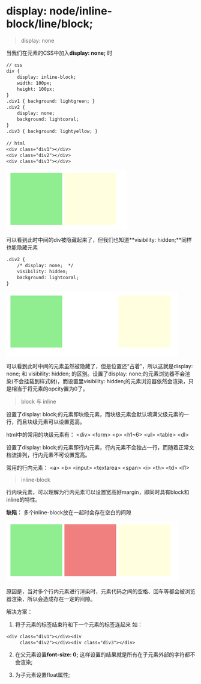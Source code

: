 # display: node/inline-block/line/block;

> display: none

当我们在元素的CSS中加入**display: none;** 时

```
// css
div {
    display: inline-block;
    width: 100px;
    height: 100px;
}
.div1 { background: lightgreen; }
.div2 { 
    display: none;
    background: lightcoral;
}
.div3 { background: lightyellow; }

// html
<div class="div1"></div>
<div class="div2"></div>
<div class="div3"></div>
```

![结果1](./img/css01.png)

可以看到此时中间的div被隐藏起来了，但我们也知道**visibility: hidden;**同样也能隐藏元素

```
.div2 { 
    /* display: none;  */
    visibility: hidden;
    background: lightcoral;
}
```
![结果2](./img/css02.png)

可以看到此时中间的元素虽然被隐藏了，但是位置还“占着”，所以这就是display: none; 和 visibility: hidden; 的区别。设置了display: none;的元素浏览器不会渲染(不会挂载到样式树)，而设置里visibility: hidden;的元素浏览器依然会渲染，只是相当于将元素的opcity置为0了。

> block 与 inline

设置了display: block;的元素即块级元素，而块级元素会默认填满父级元素的一行，而且块级元素可以设置宽高。

html中的常用的块级元素有：
\<div>
\<form>
\<p>
\<h1~6>
\<ul>
\<table>
\<dl>


设置了display: block;的元素即行内元素，行内元素不会独占一行，而随着正常文档流排列，行内元素不可设置宽高。

常用的行内元素：
\<a>
\<b>
\<input>
\<textarea>
\<span>
\<i>
\<th>
\<td>
\<l1>


> inline-block

行内块元素，可以理解为行内元素可以设置宽高好margin，即同时具有block和inline的特性。

**缺陷：** 
多个inline-block放在一起时会存在空白的间隙

![结果3](./img/css03.png)

原因是，当对多个行内元素进行渲染时，元素代码之间的空格、回车等都会被浏览器渲染，所以会造成存在一定的间隙。

解决方案：
1. 将子元素的标签结束符和下一个元素的标签连起来
如：
```
<div class="div1"></div><div
     class="div2"></div><div class="div3"></div>
```
2. 在父元素设置**font-size: 0;** 这样设置的结果就是所有在子元素外部的字符都不会渲染;

3. 为子元素设置float属性;

